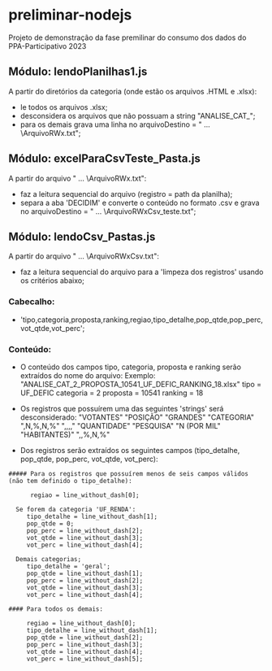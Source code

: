 # preliminar-nodejs

Projeto de demonstração da fase premilinar do consumo dos dados do PPA-Participativo 2023

## Módulo: lendoPlanilhas1.js

A partir do diretórios da categoria (onde estão os arquivos .HTML e .xlsx): 
   - le todos os arquivos .xlsx; 
   - desconsidera os arquivos que não possuam a string "ANALISE_CAT_";
   - para os demais grava uma linha no arquivoDestino = " ... \\ArquivoRWx.txt";

## Módulo: excelParaCsvTeste_Pasta.js

A partir do arquivo  " ... \ArquivoRWx.txt":
   - faz a leitura sequencial do arquivo (registro = path da planilha);
   - separa a aba 'DECIDIM' e converte o conteúdo no formato .csv e grava no arquivoDestino = " ... \ArquivoRWxCsv_teste.txt";
   
## Módulo: lendoCsv_Pastas.js

A partir do arquivo  " ... \ArquivoRWxCsv.txt":

   - faz a leitura sequencial do arquivo para a 'limpeza dos registros' usando os critérios abaixo;

### Cabecalho:
   - 'tipo,categoria,proposta,ranking,regiao,tipo_detalhe,pop_qtde,pop_perc,vot_qtde,vot_perc';

### Conteúdo:   
   - O conteúdo dos campos tipo, categoria, proposta e ranking serão extraídos do nome do arquivo:
         Exemplo: "ANALISE_CAT_2_PROPOSTA_10541_UF_DEFIC_RANKING_18.xlsx"
                   tipo      = UF_DEFIC
                   categoria = 2 
                   proposta  = 10541 
                   ranking   = 18

   - Os registros que possuírem uma das seguintes 'strings' será desconsiderado:
        "VOTANTES"
        "POSIÇÃO"
        "GRANDES"
        "CATEGORIA"
        ",N,%,N,%"
        ",,,,"
        "QUANTIDADE"
        "PESQUISA"
        "N (POR MIL"
        "HABITANTES)"
        ",,%,N,%"

   - Dos registros serão extraídos os seguintes campos (tipo_detalhe, pop_qtde, pop_perc, vot_qtde, vot_perc):
    
    ##### Para os registros que possuírem menos de seis campos válidos (não tem definido o tipo_detalhe):

          regiao = line_without_dash[0];

      Se forem da categoria 'UF_RENDA':
         tipo_detalhe = line_without_dash[1];
         pop_qtde = 0;
         pop_perc = line_without_dash[2];
         vot_qtde = line_without_dash[3];
         vot_perc = line_without_dash[4];

      Demais categorias;   
         tipo_detalhe = 'geral';
         pop_qtde = line_without_dash[1];
         pop_perc = line_without_dash[2];
         vot_qtde = line_without_dash[3];
         vot_perc = line_without_dash[4];
                
    #### Para todos os demais:

         regiao = line_without_dash[0];
         tipo_detalhe = line_without_dash[1];
         pop_qtde = line_without_dash[2];
         pop_perc = line_without_dash[3];
         vot_qtde = line_without_dash[4];
         vot_perc = line_without_dash[5];

